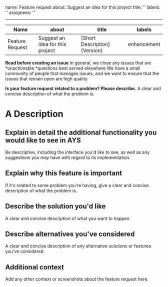 name: Feature request
about: Suggest an idea for this project
title: ''
labels: ''
assignees: ''

---

| Name| about |title|labels|
| ------------- | ------------- |------------- |------------- |
| Feature Request  | Suggest an idea for this project  |[Short Description] (Version)|enhancement|

**Read before creating an issue**
In general, we close any issues that are
*unactionable
*questions best served elsewhere
We have a small community of people that manages issues, and we want to ensure that the issues that remain open are high quality

**Is your feature request related to a problem? Please describe.**
A clear and concise description of what the problem is.

# A Description
## Explain in detail the additional functionality you would like to see in AYS
Be descriptive, including the interface you'd like to see, as well as any suggestions you may have with regard to its implementation.

## Explain why this feature is important
If it's related to some problem you're having, give a clear and concise description of what the problem is.

## Describe the solution you'd like
A clear and concise description of what you want to happen.

##  Describe alternatives you've considered
A clear and concise description of any alternative solutions or features you've considered.

## Additional context
Add any other context or screenshots about the feature request here.